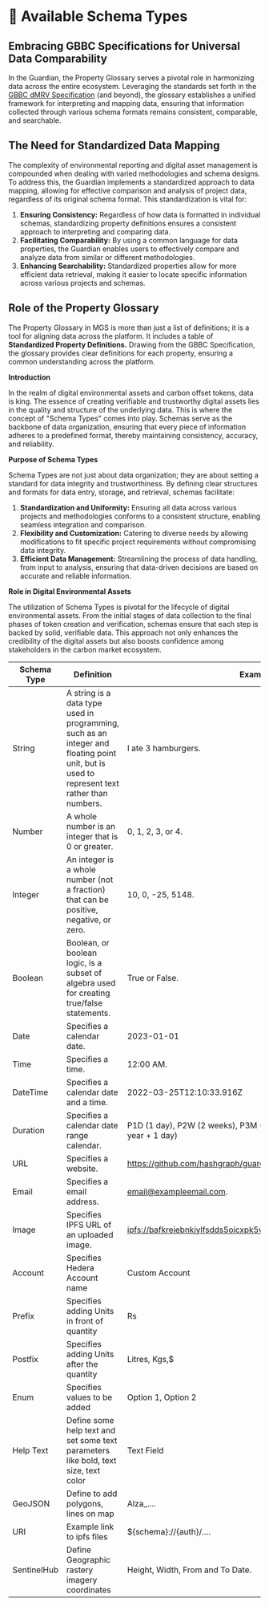 # 📂 Available Schema Types

## **Embracing GBBC Specifications for Universal Data Comparability**

In the Guardian, the Property Glossary serves a pivotal role in harmonizing data across the entire ecosystem. Leveraging the standards set forth in the [GBBC dMRV Specification](https://gbbcouncil.org/wp-content/uploads/2023/09/Digital-Measurement-Reporting-Verification-dMRV-Framework.pdf) (and beyond), the glossary establishes a unified framework for interpreting and mapping data, ensuring that information collected through various schema formats remains consistent, comparable, and searchable.

## **The Need for Standardized Data Mapping**

The complexity of environmental reporting and digital asset management is compounded when dealing with varied methodologies and schema designs. To address this, the Guardian implements a standardized approach to data mapping, allowing for effective comparison and analysis of project data, regardless of its original schema format. This standardization is vital for:

1. **Ensuring Consistency:** Regardless of how data is formatted in individual schemas, standardizing property definitions ensures a consistent approach to interpreting and comparing data.
2. **Facilitating Comparability:** By using a common language for data properties, the Guardian enables users to effectively compare and analyze data from similar or different methodologies.
3. **Enhancing Searchability:** Standardized properties allow for more efficient data retrieval, making it easier to locate specific information across various projects and schemas.

## **Role of the Property Glossary**

The Property Glossary in MGS is more than just a list of definitions; it is a tool for aligning data across the platform. It includes a table of **Standardized Property Definitions.** Drawing from the GBBC Specification, the glossary provides clear definitions for each property, ensuring a common understanding across the platform.

**Introduction**

In the realm of digital environmental assets and carbon offset tokens, data is king. The essence of creating verifiable and trustworthy digital assets lies in the quality and structure of the underlying data. This is where the concept of "Schema Types" comes into play. Schemas serve as the backbone of data organization, ensuring that every piece of information adheres to a predefined format, thereby maintaining consistency, accuracy, and reliability.

**Purpose of Schema Types**

Schema Types are not just about data organization; they are about setting a standard for data integrity and trustworthiness. By defining clear structures and formats for data entry, storage, and retrieval, schemas facilitate:

1. **Standardization and Uniformity:** Ensuring all data across various projects and methodologies conforms to a consistent structure, enabling seamless integration and comparison.
2. **Flexibility and Customization:** Catering to diverse needs by allowing modifications to fit specific project requirements without compromising data integrity.
3. **Efficient Data Management:** Streamlining the process of data handling, from input to analysis, ensuring that data-driven decisions are based on accurate and reliable information.

**Role in Digital Environmental Assets**

The utilization of Schema Types is pivotal for the lifecycle of digital environmental assets. From the initial stages of data collection to the final phases of token creation and verification, schemas ensure that each step is backed by solid, verifiable data. This approach not only enhances the credibility of the digital assets but also boosts confidence among stakeholders in the carbon market ecosystem.

| Schema Type | Definition                                                                                                                                  | Example Input                                                                                                                                          |
| ----------- | ------------------------------------------------------------------------------------------------------------------------------------------- | ------------------------------------------------------------------------------------------------------------------------------------------------------ |
| String      | A string is a data type used in programming, such as an integer and floating point unit, but is used to represent text rather than numbers. | I ate 3 hamburgers.                                                                                                                                    |
| Number      | A whole number is an integer that is 0 or greater.                                                                                          | 0, 1, 2, 3, or 4.                                                                                                                                      |
| Integer     | An integer is a whole number (not a fraction) that can be positive, negative, or zero.                                                      | 10, 0, -25, 5148.                                                                                                                                      |
| Boolean     | Boolean, or boolean logic, is a subset of algebra used for creating true/false statements.                                                  | True or False.                                                                                                                                         |
| Date        | Specifies a calendar date.                                                                                                                  | 2023-01-01                                                                                                                                             |
| Time        | Specifies a time.                                                                                                                           | 12:00 AM.                                                                                                                                              |
| DateTime    | Specifies a calendar date and a time.                                                                                                       | 2022-03-25T12:10:33.916Z                                                                                                                               |
| Duration    | Specifies a calendar date range calendar.                                                                                                   | P1D (1 day), P2W (2 weeks), P3M (3 months), P4Y (4 years), P1Y1D (1 year + 1 day)                                                                      |
| URL         | Specifies a website.                                                                                                                        | https://github.com/hashgraph/guardian.                                                                                                                 |
| Email       | Specifies a email address.                                                                                                                  | email@exampleemail.com.                                                                                                                                |
| Image       | Specifies IPFS URL of an uploaded image.                                                                                                    | [ipfs://bafkreiebnkjylfsdds5oicxpk5vdink5tduwbxed5552xcmeyrbzpewfuu](https://ipfs.io/ipfs/bafkreiebnkjylfsdds5oicxpk5vdink5tduwbxed5552xcmeyrbzpewfuu) |
| Account     | Specifies Hedera Account name                                                                                                               | Custom Account                                                                                                                                         |
| Prefix      | Specifies adding Units in front of quantity                                                                                                 | Rs                                                                                                                                                     |
| Postfix     | Specifies adding Units after the quantity                                                                                                   | Litres, Kgs,$                                                                                                                                          |
| Enum        | Specifies values to be added                                                                                                                | Option 1, Option 2                                                                                                                                     |
| Help Text   | Define some help text and set some text parameters like bold, text size, text color                                                         | Text Field                                                                                                                                             |
| GeoJSON     | Define to add polygons, lines on map                                                                                                        | Alza\_....                                                                                                                                             |
| URI         | Example link to ipfs files                                                                                                                  | ${schema}://{auth}/….                                                                                                                                  |
| SentinelHub | Define Geographic rastery imagery coordinates                                                                                               | Height, Width, From and To Date.                                                                                                                       |

